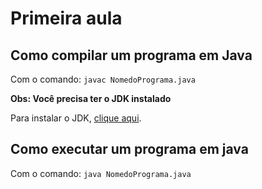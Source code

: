 # Primeira aula

## Como compilar um programa em Java

Com o comando: `javac NomedoPrograma.java`

**Obs: Você precisa ter o JDK instalado**

Para instalar o JDK, [clique aqui](https://www.oracle.com/java/technologies/javase/javase-jdk8-downloads.html).

## Como executar um programa em java

Com o comando: `java NomedoPrograma.java`
